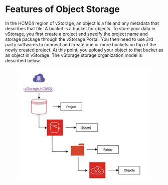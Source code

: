 # Features of Object Storage

In the HCM04 region of vStorage, an object is a file and any metadata that describes that file. A bucket is a bucket for objects. To store your data in vStorage, you first create a project and specify the project name and storage package through the vStorage Portal. You then need to use 3rd party softwares to connect and create one or more buckets on top of the newly created project. At this point, you upload your object to that bucket as an object in vStorage. The vStorage storage organization model is described below.

<figure><img src="../../../../.gitbook/assets/image (23) (1) (1) (1).png" alt=""><figcaption></figcaption></figure>
